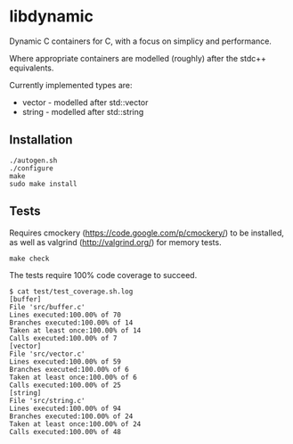 libdynamic
==========

Dynamic C containers for C, with a focus on simplicy and performance.

Where appropriate containers are modelled (roughly) after the stdc++ equivalents.

Currently implemented types are:

* vector  - modelled after std::vector
* string  - modelled after std::string

Installation
------------

    ./autogen.sh
    ./configure
    make
    sudo make install

Tests
-----

Requires cmockery (https://code.google.com/p/cmockery/) to be installed, as well as valgrind (http://valgrind.org/) for memory tests.

    make check

The tests require 100% code coverage to succeed.

    $ cat test/test_coverage.sh.log 
    [buffer]
    File 'src/buffer.c'
    Lines executed:100.00% of 70
    Branches executed:100.00% of 14
    Taken at least once:100.00% of 14
    Calls executed:100.00% of 7
    [vector]
    File 'src/vector.c'
    Lines executed:100.00% of 59
    Branches executed:100.00% of 6
    Taken at least once:100.00% of 6
    Calls executed:100.00% of 25
    [string]
    File 'src/string.c'
    Lines executed:100.00% of 94
    Branches executed:100.00% of 24
    Taken at least once:100.00% of 24
    Calls executed:100.00% of 48
